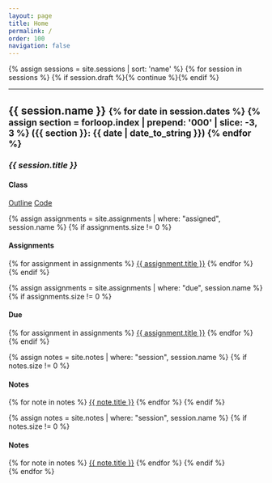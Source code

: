 ```yaml
---
layout: page
title: Home
permalink: /
order: 100
navigation: false
---
```


{% assign sessions = site.sessions | sort: 'name' %}
{% for session in sessions %}
{% if session.draft %}{% continue %}{% endif %}
<hr>
<div class="container">
  <h2>{{ session.name }}
  <small>
  {% for date in session.dates %}
  {% assign section = forloop.index | prepend: '000' | slice: -3, 3 %}
  <span class="section-{{ section }}">({{ section }}: {{ date | date_to_string }})</span>
  {% endfor %}
  </small>
  </h2>

  <h3><em>{{ session.title }}</em></h3>

  <h4>Class</h4>
  <a href="{{ site.baseurl }}{{ session.url }}">Outline</a>
  <a href="{{ site.repo_url }}/tree/master/{{ session.name }}">Code</a>

  {% assign assignments = site.assignments | where: "assigned", session.name %}
  {% if assignments.size != 0 %}
  <h4>Assignments</h4>
  {% for assignment in assignments %}
  <a href="{{ site.baseurl }}{{ assignment.url }}">{{ assignment.title }}</a>
  {% endfor %}
  {% endif %}

  {% assign assignments = site.assignments | where: "due", session.name %}
  {% if assignments.size != 0 %}
  <h4>Due</h4>
  {% for assignment in assignments %}
  <a href="{{ site.baseurl }}{{ assignment.url }}">{{ assignment.title }}</a>
  {% endfor %}
  {% endif %}

  {% assign notes = site.notes | where: "session", session.name %}
  {% if notes.size != 0 %}
  <h4>Notes</h4>
  {% for note in notes %}
  <a href="{{ site.baseurl }}{{ note.url }}">{{ note.title }}</a>
  {% endfor %}
  {% endif %}

  {% assign notes = site.notes | where: "session", session.name %}
  {% if notes.size != 0 %}
  <h4>Notes</h4>
  {% for note in notes %}
  <a href="{{ site.baseurl }}{{ note.url }}">{{ note.title }}</a>
  {% endfor %}
  {% endif %}


</div>
{% endfor %}
